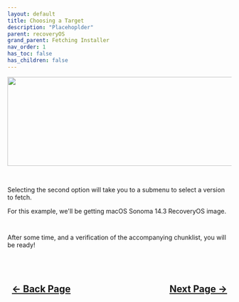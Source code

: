 ```yaml
---
layout: default
title: Choosing a Target
description: "Placehoplder"
parent: recoveryOS
grand_parent: Fetching Installer
nav_order: 1
has_toc: false
has_children: false
---
```


<style>
  .navigation-container {
    display: flex;
    justify-content: space-between;
    align-items: center;
    width: 100%;
  }
  
  .nav-button {
    margin: 10px;
  }

</style>

<p align="center">
  <img width="650" height="200" src="../../../../assets/Headers/Header-Choosing-Target.png">
</p>

<br>
<a href=""><img src="../../../../assets/DarwinFetch/DarwinFetchMainMenu.png" alt=""></a>

Selecting the second option will take you to a submenu to select a version to fetch.

For this example, we'll be getting macOS Sonoma 14.3 RecoveryOS image.

<a href=""><img src="../../../../assets/DarwinFetch/DarwinFetchRecoverySources.png" alt=""></a>

<a href=""><img src="../../../../assets/DarwinFetch/DarwinFetch/RecoverySonoma.png" alt=""></a>

After some time, and a verification of the accompanying chunklist, you will be ready!

<a href=""><img src="../../../../assets/DarwinFetch/DarwinFetchDirectoryRecovery.png" alt=""></a>

<h2 align="center">
  <br>
  <div class="navigation-container">
    <a class="nav-button" href="../index">&larr; Back Page</a>
    <a class="nav-button" href="../02-Add-To-OpenCore">Next Page &rarr;</a>
  </div>
  <br>
</h2>
